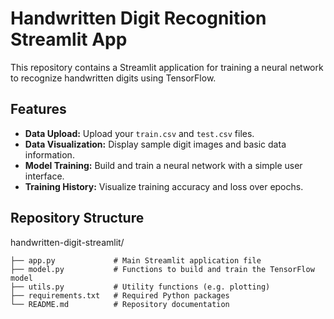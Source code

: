 # Handwritten Digit Recognition Streamlit App

This repository contains a Streamlit application for training a neural network to recognize handwritten digits using TensorFlow.

## Features
- **Data Upload:** Upload your `train.csv` and `test.csv` files.
- **Data Visualization:** Display sample digit images and basic data information.
- **Model Training:** Build and train a neural network with a simple user interface.
- **Training History:** Visualize training accuracy and loss over epochs.

## Repository Structure

handwritten-digit-streamlit/
```
├── app.py             # Main Streamlit application file
├── model.py           # Functions to build and train the TensorFlow model
├── utils.py           # Utility functions (e.g. plotting)
├── requirements.txt   # Required Python packages
└── README.md          # Repository documentation
